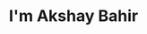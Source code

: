 ---
title : "I'm Akshay Bahir"
# full screen navigation
first_name : "Akshay"
last_name : "Bahir"
bg_image : "images/backgrounds/about2.jpg"
# animated text loop
occupations:
- "Softwere Developer"
- "Web Developer"


# slider background image loop
slider_images:
- "images/slider/slider-1.jpg"

- "images/slider/slider-3.jpg"

# button
button:
  enable : true
  label : "HIRE ME"
  link : "#contact"


# custom style
custom_class: "" 
custom_attributes: "" 
custom_css: ""

---